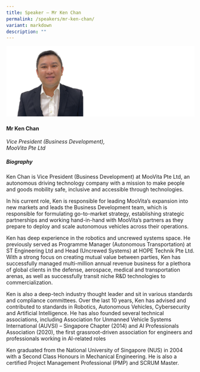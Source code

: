 ```yaml
---
title: Speaker – Mr Ken Chan
permalink: /speakers/mr-ken-chan/
variant: markdown
description: ""
---
```

![](/images/2025%20speakers/ken__revised_.png)
#### **Mr Ken Chan**

*Vice President (Business Development), <br> MooVita Pte Ltd*

##### **Biography**
Ken Chan is Vice President (Business Development) at MooVita Pte Ltd, an autonomous driving technology company with a mission to make people and goods mobility safe, inclusive and accessible through technologies.

In his current role, Ken is responsible for leading MooVita’s expansion into new markets and leads the Business Development team, which is responsible for formulating go-to-market strategy, establishing strategic partnerships and working hand-in-hand with MooVita’s partners as they prepare to deploy and scale autonomous vehicles across their operations.

Ken has deep experience in the robotics and uncrewed systems space. He previously served as Programme Manager (Autonomous Transportation) at ST Engineering Ltd and Head (Uncrewed Systems) at HOPE Technik Pte Ltd. With a strong focus on creating mutual value between parties, Ken has successfully managed multi-million annual revenue business for a plethora of global clients in the defense, aerospace, medical and transportation arenas, as well as successfully transit niche R&amp;D technologies to commercialization. 

Ken is also a deep-tech industry thought leader and sit in various standards and compliance committees. Over the last 10 years, Ken has advised and contributed to standards in Robotics, Autonomous Vehicles, Cybersecurity and Artificial Intelligence. He has also founded several technical associations, including Association for Unmanned Vehicle Systems International (AUVSI) – Singapore Chapter (2014) and AI Professionals Association (2020), the first grassroot-driven association for engineers and professionals working in AI-related roles

Ken graduated from the National University of Singapore (NUS) in 2004 with a Second Class Honours in Mechanical Engineering. He is also a certified Project Management Professional (PMP) and SCRUM Master.